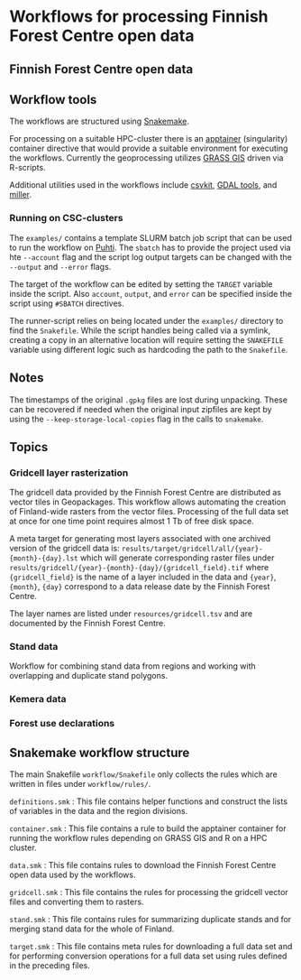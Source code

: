 # Workflows for processing Finnish Forest Centre open data

## Finnish Forest Centre open data

## Workflow tools

The workflows are structured using [Snakemake](https://snakemake.github.io/).

For processing on a suitable HPC-cluster there is an [apptainer](https://apptainer.org/) (singularity) container directive that would provide a suitable environment for executing the workflows. Currently the geoprocessing utilizes [GRASS GIS](https://grass.osgeo.org/) driven via R-scripts.

Additional utilities used in the workflows include [csvkit](https://csvkit.readthedocs.io/), [GDAL tools](https://gdal.org/en/stable/programs/index.html), and [miller](https://miller.readthedocs.io/).

### Running on CSC-clusters

The `examples/` contains a template SLURM batch job script that can be used to run the workflow on [Puhti](https://docs.csc.fi/computing/systems-puhti/).
The `sbatch` has to provide the project used via hte `--account` flag and the script log output targets can be changed with the `--output` and `--error` flags.

The target of the workflow can be edited by setting the `TARGET` variable inside the script. Also `account`, `output`, and `error` can be specified inside the script using `#SBATCH` directives.

The runner-script relies on being located under the `examples/` directory to find the `Snakefile`. While the script handles being called via a symlink, creating a copy in an alternative location will require setting the `SNAKEFILE` variable using different logic such as hardcoding the path to the `Snakefile`.

## Notes

The timestamps of the original `.gpkg` files are lost during unpacking.
These can be recovered if needed when the original input zipfiles are kept by using the `--keep-storage-local-copies` flag in the calls to `snakemake`.

## Topics

### Gridcell layer rasterization

The gridcell data provided by the Finnish Forest Centre are distributed as vector tiles in Geopackages.
This workflow allows automating the creation of Finland-wide rasters from the vector files.
Processing of the full data set at once for one time point requires almost 1 Tb of free disk space.

A meta target for generating most layers associated with one archived version of the gridcell data is: `results/target/gridcell/all/{year}-{month}-{day}.lst` which will generate corresponding raster files under `results/gridcell/{year}-{month}-{day}/{gridcell_field}.tif` where `{gridcell_field}` is the name of a layer included in the data and `{year}`, `{month}`, `{day}` correspond to a data release date by the Finnish Forest Centre.

The layer names are listed under `resources/gridcell.tsv` and are documented by the Finnish Forest Centre.

### Stand data

Workflow for combining stand data from regions and working with overlapping and duplicate stand polygons.


### Kemera data


### Forest use declarations


## Snakemake workflow structure

The main Snakefile `workflow/Snakefile` only collects the rules which are written in files under `workflow/rules/`.

`definitions.smk`
: This file contains helper functions and construct the lists of variables in the data and the region divisions.

`container.smk`
: This file contains a rule to build the apptainer container for running the workflow rules depending on GRASS GIS and R on a HPC cluster.

`data.smk`
: This file contains rules to download the Finnish Forest Centre open data used by the workflows.

`gridcell.smk`
: This file contains the rules for processing the gridcell vector files and converting them to rasters.

`stand.smk`
: This file contains rules for summarizing duplicate stands and for merging stand data for the whole of Finland.

`target.smk`
: This file contains meta rules for downloading a full data set and for performing conversion operations for a full data set using rules defined in the preceding files.
